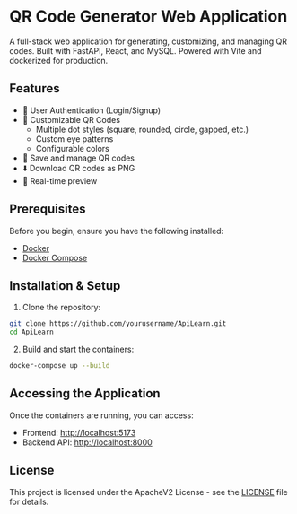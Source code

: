 # QR Code Generator Web Application

A full-stack web application for generating, customizing, and managing QR codes. Built with FastAPI, React, and MySQL. Powered with Vite and dockerized for production.

## Features

- 🔐 User Authentication (Login/Signup)
- 🎨 Customizable QR Codes
  - Multiple dot styles (square, rounded, circle, gapped, etc.)
  - Custom eye patterns
  - Configurable colors
- 💾 Save and manage QR codes
- ⬇️ Download QR codes as PNG
- 🎯 Real-time preview

## Prerequisites

Before you begin, ensure you have the following installed:
- [Docker](https://www.docker.com/get-started)
- [Docker Compose](https://docs.docker.com/compose/install/)

## Installation & Setup

1. Clone the repository:
```bash
git clone https://github.com/yourusername/ApiLearn.git
cd ApiLearn
```

2. Build and start the containers:
```bash
docker-compose up --build
```

## Accessing the Application

Once the containers are running, you can access:

- Frontend: [http://localhost:5173](http://localhost:5173)
- Backend API: [http://localhost:8000](http://localhost:8000)

## License

This project is licensed under the ApacheV2 License - see the [LICENSE](LICENSE) file for details.
